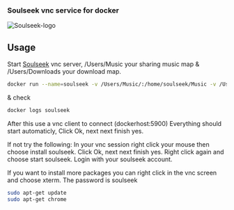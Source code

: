 ### Soulseek vnc service for docker
![Soulseek-logo](http://www.slsknet.org/news/sites/default/files/slsk_bird.jpg)

## Usage

Start [Soulseek](http://www.slsknet.org/) vnc server,  /Users/Music your sharing music map & /Users/Downloads your download map.

```bash
docker run --name=soulseek -v /Users/Music/:/home/soulseek/Music -v /Users/Downloads:/home/soulseek/Downloads -p 5900:5900 -d danielguerra/soulseek
```

& check
```bash
docker logs soulseek
```
After this use a vnc client to connect (dockerhost:5900)
Everything should start automaticly, Click Ok, next next finish yes.

If not try the following:
In your vnc session right click your mouse then choose install soulseek.
Click Ok, next next finish yes.
Right click again and choose start soulseek.
Login with your soulseek account.

If you want to install more packages you can right click in the vnc screen
and choose xterm. The password is soulseek
```bash
sudo apt-get update
sudo apt-get chrome
```
